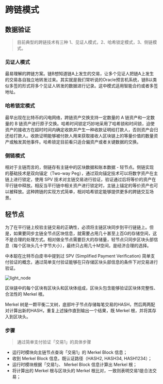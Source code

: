 # 跨链模式

## 数据验证
> 目前典型的跨链技术有三种 1、见证人模式，2、哈希锁定模式，3、侧链模式。

### 见证人模式
最易理解的跨链方案。链B想知道链A上发生的交易，让多个见证人把链A上发生的交易各自独立地转发过来。其实就是我们常听说的Oracle预言机系统，链B以类似多签的形式将多个见证人转发的数据进行记录。这中模式适用智能合约或者多签地址。

### 哈希锁定模式
最早出现在比特币的闪电网络，跨链资产交换支持一定数量的 A 链资产和一定数量的 B 链资产进行原子交换。哈希时间锁定巧妙地采用了哈希锁和时间锁，迫使资产的接收方在超时时间内确定收款并产生一种收款证明给打款人，否则资产会归还给打款人。收款证明能够被付款人用来获取接收人区块链上的等量价值的数量资产或触发其他事件。哈希锁定目前看只适合偏资产或者关键数据的交换。

### 侧链模式
相对于主链而言的，侧链存有主链中的区块数据和账本数据 - 轻节点。侧链实现的基础技术是双向锚定（Two-way Peg），通过双向锚定技术可以将数字资产在主链上进行锁定，使用 SPV 技术对主链交易进行验证，验证通过后将等价的资产在平行链中释放。相反当平行链中相关资产进行锁定时，主链上锚定的等价资产也可以被释放。这种跨链的实现方式简单，相对哈希锁定能够提供更多的跨链交互场景。

## 轻节点
为了在平行链上校验主链交易的正确性，必须将主链区块同步到平行链链上。但是，如果要同步主链全节点区块信息，就需要占用几十甚至上百G的存储空间，这不是合理的处理方式。相对做全节点需要巨大的存储量，轻节点只同步区块头部信息（每个区块头几十字节大小），最终只占用几十M空间，是经济合理的选择。

中本聪在比特币白皮书中提到过 SPV (Simplified Payment Verification) 简单支付验证的概念，通过简单支付验证能够在只存储区块头部信息的条件下对交易进行验证。

![light_node](/zh/light_node.png)

区块链中的每个区块有区块头和区块体组成，区块头包含能够验证区块体完整性、合法性的 Merkel 根。

Merkel 树是一颗平衡二叉树，底部叶子节点存储每笔交易的HASH，然后两两配对计算出新的HASH，重复上述操作直到输出一个结果，既 Merkel 根，并将其存入到区块头。

### 步骤
> 通过简单支付验证「交易1」的具体步骤

- 运行时模块向主链节点查询「交易1」的 Merkel Block 信息；
- 收到 Merkel Block 信息，既认证路径（HASH2, HASH34, HASH1234）；
- 运行时模块根据「交易1」、 Merkel Block 信息计算出 Merkel 根；
- 将计算出的 Merkel 根与区块头的 Merkel 根比对，一致则表明交易1是合法交易；